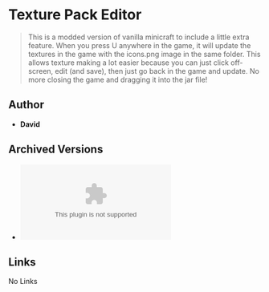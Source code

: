 <detail>

# Texture Pack Editor
  
>This is a modded version of vanilla minicraft to include a little extra feature. When you press U anywhere in the game, it will update the textures in the game with the icons.png image in the same folder.
This allows texture making a lot easier because you can just click off-screen, edit (and save), then just go back in the game and update. No more closing the game and dragging it into the jar file!
  
## Author 
- **David** 

## Archived Versions 
- ![Download](https://github.com/FurnishedChunk/Minicraft-Mod-Archives/blob/master/Minicraft%20Mods/Texture%20Pack%20Editor/MinicraftTPEdit.zip) 

## Links
No Links

</detail>
<p>

<detail>
